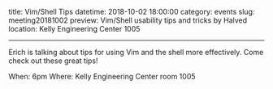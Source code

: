 title: Vim/Shell Tips
datetime: 2018-10-02 18:00:00
category: events
slug: meeting20181002
preview: Vim/Shell usability tips and tricks by Halved
location: Kelly Engineering Center 1005

---

Erich is talking about tips for using Vim and the shell more effectively. Come check out these great tips!

When: 6pm
Where: Kelly Engineering Center room 1005
